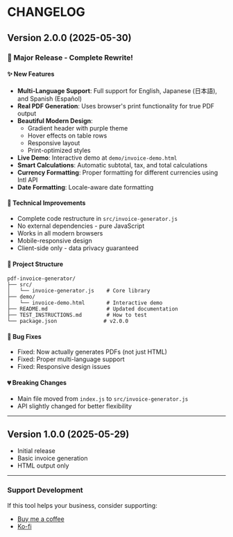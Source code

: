 # CHANGELOG

## Version 2.0.0 (2025-05-30)

### 🎉 Major Release - Complete Rewrite!

#### ✨ New Features
- **Multi-Language Support**: Full support for English, Japanese (日本語), and Spanish (Español)
- **Real PDF Generation**: Uses browser's print functionality for true PDF output
- **Beautiful Modern Design**: 
  - Gradient header with purple theme
  - Hover effects on table rows
  - Responsive layout
  - Print-optimized styles
- **Live Demo**: Interactive demo at `demo/invoice-demo.html`
- **Smart Calculations**: Automatic subtotal, tax, and total calculations
- **Currency Formatting**: Proper formatting for different currencies using Intl API
- **Date Formatting**: Locale-aware date formatting

#### 🔧 Technical Improvements
- Complete code restructure in `src/invoice-generator.js`
- No external dependencies - pure JavaScript
- Works in all modern browsers
- Mobile-responsive design
- Client-side only - data privacy guaranteed

#### 📁 Project Structure
```
pdf-invoice-generator/
├── src/
│   └── invoice-generator.js    # Core library
├── demo/
│   └── invoice-demo.html       # Interactive demo
├── README.md                   # Updated documentation
├── TEST_INSTRUCTIONS.md        # How to test
└── package.json               # v2.0.0
```

#### 🐛 Bug Fixes
- Fixed: Now actually generates PDFs (not just HTML)
- Fixed: Proper multi-language support
- Fixed: Responsive design issues

#### 💔 Breaking Changes
- Main file moved from `index.js` to `src/invoice-generator.js`
- API slightly changed for better flexibility

---

## Version 1.0.0 (2025-05-29)
- Initial release
- Basic invoice generation
- HTML output only

---

### Support Development
If this tool helps your business, consider supporting:
- [Buy me a coffee](https://www.buymeacoffee.com/boxirgb)
- [Ko-fi](https://ko-fi.com/boxirgb)